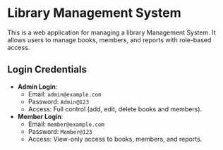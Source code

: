 # Library Management System

This is a web application for managing a library Management System. It allows users to manage books, members, and reports with role-based access.

## Login Credentials
- **Admin Login**:
  - Email: `admin@example.com`
  - Password: `Admin@123`
  - Access: Full control (add, edit, delete books and members).
- **Member Login**:
  - Email: `member@example.com`
  - Password: `Member@123`
  - Access: View-only access to books, members, and reports.